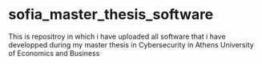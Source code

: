 # sofia_master_thesis_software
This is repositroy in which i have uploaded all software that i have developped during my master thesis in Cybersecurity in Athens University of Economics and Business
